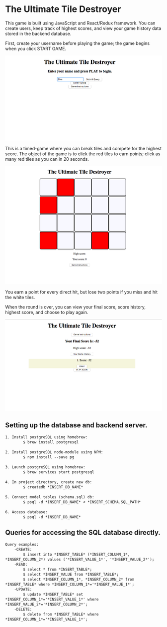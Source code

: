 # The Ultimate Tile Destroyer

This game is built using JavaScript and React/Redux framework. You can create users, keep track of highest scores, and view your game history data stored in the backend database.

First, create your username before playing the game; the game begins when you click START GAME.



![Create user name](https://github.com/jbenjaminy/fullstack-game/blob/master/img/ss2.png?raw=true "Start page")

 This is a timed-game where you can break tiles and compete for the highest score. The object of the game is to click the red tiles to earn points; click as many red tiles as you can in 20 seconds.

![Click the red tiles](https://github.com/jbenjaminy/fullstack-game/blob/master/img/ss4.png?raw=true "Click red tiles")

 You earn a point for every direct hit, but lose two points if you miss and hit the white tiles.

When the round is over, you can view your final score, score history, highest score, and choose to play again.

![Game over](https://github.com/jbenjaminy/fullstack-game/blob/master/img/ss5.png?raw=true "Game over")

## Setting up the database and backend server.

	1. Install postgreSQL using homebrew:
			$ brew install postgresql

	2. Install postgreSQL node-module using NPM:
			$ npm install --save pg

	3. Launch postgreSQL using homebrew:
			$ brew services start postgresql

	4. In project directory, create new db:
			$ createdb *INSERT_DB_NAME*

	5. Connect model tables (schema.sql) db:
			$ psql -d *INSERT_DB_NAME* < *INSERT_SCHEMA.SQL_PATH*

	6. Access database:
			$ psql -d *INSERT_DB_NAME*


## Queries for accessing the SQL database directly.

	Query examples:
		-CREATE:
			$ insert into *INSERT_TABLE* (*INSERT_COLUMN_1*, *INSERT_COLUMN_2*) values ('*INSERT_VALUE_1*', '*INSERT_VALUE_2*');
		-READ:
			$ select * from *INSERT_TABLE*;
			$ select *INSERT_VALUE from *INSERT_TABLE*;
			$ select *INSERT_COLUMN_1*, *INSERT_COLUMN_2* from *INSERT_TABLE* where *INSERT_COLUMN_1*='*INSERT_VALUE_1*';
		-UPDATE:
			$ update *INSERT_TABLE* set *INSERT_COLUMN_1*='*INSERT_VALUE_1*' where *INSERT_VALUE_2*='*INSERT_COLUMN_2*';
		-DELETE:
			$ delete from *INSERT_TABLE* where *INSERT_COLUMN_1*='*INSERT_VALUE_1*';
